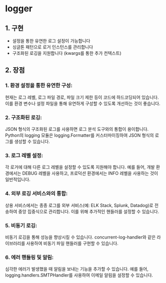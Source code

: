 # logger

## 1. 구현

- 설정을 통한 유연한 로그 설정이 가능합니다
- 싱글톤 패턴으로 로거 인스턴스를 관리합니다
- 구조화된 로깅을 지원합니다 (kwargs를 통한 추가 컨텍스트)

## 2. 장점

### 1. 환경 설정을 통한 유연한 구성:
현재는 로그 레벨, 로그 파일 경로, 파일 크기 제한 등이 코드에 하드코딩되어 있습니다. 이를 환경 변수나 설정 파일을 통해 유연하게 구성할 수 있도록 개선하는 것이 좋습니다.

### 2. 구조화된 로깅:
JSON 형식의 구조화된 로그를 사용하면 로그 분석 도구와의 통합이 용이합니다. Python의 logging 모듈은 logging.Formatter를 커스터마이징하여 JSON 형식의 로그를 생성할 수 있습니다.

### 3. 로그 레벨 설정:
각 로거에 대해 다른 로그 레벨을 설정할 수 있도록 지원해야 합니다. 예를 들어, 개발 환경에서는 DEBUG 레벨을 사용하고, 프로덕션 환경에서는 INFO 레벨을 사용하는 것이 일반적입니다.

### 4. 외부 로깅 서비스와의 통합:
상용 서비스에서는 종종 로그를 외부 서비스(예: ELK Stack, Splunk, Datadog)로 전송하여 중앙 집중식으로 관리합니다. 이를 위해 추가적인 핸들러를 설정할 수 있습니다.

### 5. 비동기 로깅:
비동기 로깅을 통해 성능을 향상시킬 수 있습니다. concurrent-log-handler와 같은 라이브러리를 사용하여 비동기 파일 핸들러를 구현할 수 있습니다.

### 6. 에러 핸들링 및 알림:
심각한 에러가 발생했을 때 알림을 보내는 기능을 추가할 수 있습니다. 예를 들어, logging.handlers.SMTPHandler를 사용하여 이메일 알림을 설정할 수 있습니다.
